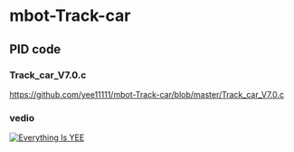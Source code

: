 # mbot-Track-car

## PID code
### Track_car_V7.0.c
https://github.com/yee11111/mbot-Track-car/blob/master/Track_car_V7.0.c 
### vedio
[![Everything Is YEE](https://img.youtube.com/vi/xfr2BkmXl5g/0.jpg)](https://www.youtube.com/watch?v=xfr2BkmXl5g "Everything Is YEE")
